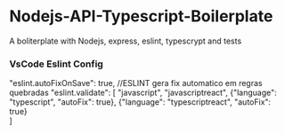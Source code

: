 # Nodejs-API-Typescript-Boilerplate
A boliterplate with Nodejs, express, eslint, typescrypt and tests



### VsCode Eslint Config
"eslint.autoFixOnSave": true, //ESLINT gera fix automatico em regras quebradas
"eslint.validate": [
    "javascript",
    "javascriptreact",
    {"language": "typescript", "autoFix": true},
    {"language": "typescriptreact", "autoFix": true}        
]